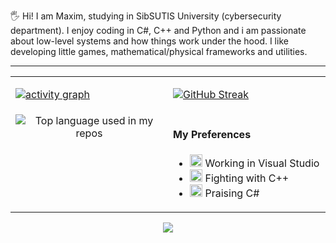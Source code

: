 🖐 Hi! I am Maxim, studying in SibSUTIS University (cybersecurity department).
I enjoy coding in C#, C++ and Python and i am passionate about low-level systems and how things work under the hood. I like developing little games, mathematical/physical frameworks and utilities.
<hr/>
<table width="960px">
<tr>
<td valign="top" width="50%">

[![activity graph](https://github-readme-activity-graph.vercel.app/graph?username=Beriff&theme=github-dark-dimmed&custom_title=My%20Activity&hide_border=true)](https://github.com/ashutosh00710/github-readme-activity-graph)

</td>
<td valign="top" width="50%">

[![GitHub Streak](http://github-readme-streak-stats.herokuapp.com?user=Beriff&theme=dark&background=000000)](https://git.io/streak-stats)

</td>
</tr>
<tr>
<td valign="top" width="50%">
<div align="center">
  <img width="" src="https://github-readme-stats.vercel.app/api/top-langs/?username=Beriff&theme=dark&layout=compact&hide=typescript&card_width=300" alt="Top language used in my repos" />
</div>


</td>
<td valign="top" width="50%">

#### My Preferences

* <img src="https://cdn.jsdelivr.net/gh/devicons/devicon/icons/visualstudio/visualstudio-plain.svg" alt="vs" width="20" height="20"/> Working in Visual Studio
* <img src="https://cdn.jsdelivr.net/gh/devicons/devicon/icons/cplusplus/cplusplus-original.svg" alt="vs" width="20" height="20"/> Fighting with C++
* <img src="https://cdn.jsdelivr.net/gh/devicons/devicon/icons/csharp/csharp-original.svg" alt="vs" width="20" height="20"/> Praising C#


</td>
</tr>

</table>






<p align="center">
  <img src="https://capsule-render.vercel.app/api?type=waving&color=gradient&height=60&section=footer"/>
</p>
